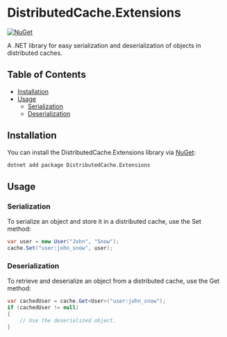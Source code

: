 # DistributedCache.Extensions

[![NuGet](https://img.shields.io/nuget/v/DistributedCache.Extensions.svg)](https://www.nuget.org/packages/DistributedCache.Extensions/)

A .NET library for easy serialization and deserialization of objects in distributed caches.

## Table of Contents

- [Installation](#installation)
- [Usage](#usage)
  - [Serialization](#serialization)
  - [Deserialization](#deserialization)

## Installation

You can install the DistributedCache.Extensions library via [NuGet](https://www.nuget.org/packages/DistributedCache.Extensions/):

```bash
dotnet add package DistributedCache.Extensions

```


## Usage
### Serialization
To serialize an object and store it in a distributed cache, use the Set method:

```csharp
var user = new User("John", "Snow");
cache.Set("user:john_snow", user);
```

### Deserialization
To retrieve and deserialize an object from a distributed cache, use the Get method:

```csharp
var cachedUser = cache.Get<User>("user:john_snow");
if (cachedUser != null)
{
    // Use the deserialized object.
}
```